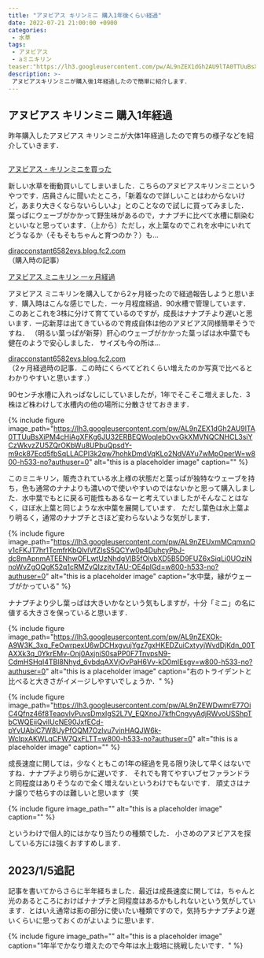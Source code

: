 ```yaml
---
title: "アヌビアス キリンミニ 購入1年後くらい経過"
date: 2022-07-21 21:00:00 +0900
categories: 
 - 水草
tags:
 - アヌビアス
 - aミニキリン
teaser:"https://lh3.googleusercontent.com/pw/AL9nZEX1dGh2AU9lTA0TTUuBsXiPM4cHiAgXFKg6JU32ERBEQWoqIebOvvGkXMVNQCNHCL3siYCzWkvzZU5ZQrOKbWu8UPbuQpsdY-m9ck87Ecd5fbSqLLACPI3k2qw7hohkDmdVqKLo2NdVAYu7wMpOperW=w800-h533-no?authuser=0"
description: >-
 アヌビアスキリンミニが購入後1年経過したので簡単に紹介します．
---
```


## アヌビアス キリンミニ 購入1年経過

昨年購入したアヌビアス キリンミニが大体1年経過したので育ちの様子などを紹介していきます．


<div class="blogcard"><div class="blogcard-content"><div class="blogcard-image"><div class="blogcard-image-wrapper"><a href="https://diracconstant6582evs.blog.fc2.com/blog-entry-145.html" target="_blank"><img src="https://blog-imgs-148.fc2.com/d/i/r/diracconstant6582evs/P1000414.jpg" alt=""></a></div></div><div class="blogcard-text"><p class="blogcard-title"><a href="https://diracconstant6582evs.blog.fc2.com/blog-entry-145.html" target="_blank">アヌビアス・キリンミニを買った</a></p><p class="blogcard-description">新しい水草を衝動買いしてしまいました．こちらのアヌビアスキリンミニというやつです．店員さんに聞いたところ，「新着なので詳しいことはわからないけど，あまり大きくならないらしいよ」とのことなので試しに買ってみました． 葉っぱにウェーブがかかって野生味があるので，ナナプチに比べて水槽に馴染むといいなと思っています．（上から）ただし，水上葉なのでこれを水中にいれてどうなるか（そもそもちゃんと育つのか？）も...</p></div></div><div class="blogcard-footer"><a href="https://diracconstant6582evs.blog.fc2.com/blog-entry-145.html" target="_blank"><img src="https://www.google.com/s2/favicons?domain=https://diracconstant6582evs.blog.fc2.com/blog-entry-145.html" alt="">diracconstant6582evs.blog.fc2.com</a></div></div>
（購入時の記事）

<div class="blogcard"><div class="blogcard-content"><div class="blogcard-image"><div class="blogcard-image-wrapper"><a href="https://diracconstant6582evs.blog.fc2.com/blog-entry-184.html" target="_blank"><img src="https://blog-imgs-148.fc2.com/d/i/r/diracconstant6582evs/P1000415.jpg" alt=""></a></div></div><div class="blogcard-text"><p class="blogcard-title"><a href="https://diracconstant6582evs.blog.fc2.com/blog-entry-184.html" target="_blank">アヌビアス ミニキリン 一ヶ月経過</a></p><p class="blogcard-description">アヌビアス ミニキリンを購入してから2ヶ月経ったので経過報告しようと思います．購入時はこんな感じでした．一ヶ月程度経過．90水槽で管理しています．このあとこれを3株に分けて育てているのですが，成長はナナプチより遅いと思います．一応新芽は出てきているので育成自体は他のアヌビアス同様簡単そうですね． （明るい葉っぱが新芽）肝心のウェーブがかかった葉っぱは水中葉でも健在のようで安心しました． サイズも今の所は...</p></div></div><div class="blogcard-footer"><a href="https://diracconstant6582evs.blog.fc2.com/blog-entry-184.html" target="_blank"><img src="https://www.google.com/s2/favicons?domain=https://diracconstant6582evs.blog.fc2.com/blog-entry-184.html" alt="">diracconstant6582evs.blog.fc2.com</a></div></div>
（2ヶ月経過時の記事．この時にくらべてどれくらい増えたのか写真で比べるとわかりやすいと思います．）


90センチ水槽に入れっぱなしにしていましたが，1年でそこそこ増えました．3株ほど株わけして水槽内の他の場所に分散させておきます．


{% include figure image_path="https://lh3.googleusercontent.com/pw/AL9nZEX1dGh2AU9lTA0TTUuBsXiPM4cHiAgXFKg6JU32ERBEQWoqIebOvvGkXMVNQCNHCL3siYCzWkvzZU5ZQrOKbWu8UPbuQpsdY-m9ck87Ecd5fbSqLLACPI3k2qw7hohkDmdVqKLo2NdVAYu7wMpOperW=w800-h533-no?authuser=0" alt="this is a placeholder image" caption="" %}


このミニキリン，販売されている水上様の状態だと葉っぱが独特なウェーブを持ち，色も通常のナナよりも濃いので使いやすいのではないかと思って購入しました．水中葉でもとに戻る可能性もあるなーと考えていましたがそんなことはなく，ほぼ水上葉と同じような水中葉を展開しています． ただし葉色は水上葉より明るく，通常のナナプチとさほど変わらないような気がします．

{% include figure image_path="https://lh3.googleusercontent.com/pw/AL9nZEUxmMCqmxnOv1cFKJT7hr1TcmfrKbQlvlVfZIsS5QCYw0p4DuhcyPbJ-dc8mApnmATEENhwOFLwtUzNhdgVlB5fOlvbXD5B5D9FUZ6xSiqLi0UOziNnoWvZgOQgK52q1cRMZyQIzzjtvTAU-OE4plGd=w800-h533-no?authuser=0" alt="this is a placeholder image" caption="水中葉，縁がウェーブがかっている" %}


ナナプチより少し葉っぱは大きいかなという気もしますが，十分「ミニ」の名に値する大きさを保っていると思います． 

{% include figure image_path="https://lh3.googleusercontent.com/pw/AL9nZEXOk-A9W3K_3xq_FeOwrpexU6wDCHxgvujYgz7gxHKEDZuiCxtyyjWvdDjKdn_00TAXXk3q_0YkrEMv-Onj0AxjniS0saPP0F7TnvpsN9-CdmHSHqI4TBl8Nhyd_6vbdqAXVjOvPaH6Vv-kD0mIEsgv=w800-h533-no?authuser=0" alt="this is a placeholder image" caption="右のトライデントと比べると大きさがイメージしやすいでしょうか．" %}

{% include figure image_path="https://lh3.googleusercontent.com/pw/AL9nZEWDwmrE77OiC4Qfnz46f8TeaqvIvPuvsDmxIgS2L7V_EQXnoJ7kfhCngvyAdjRWvoUSShpTbCWQEiiQviIUcNE90JxfECd-pYvUAbiC7W8UyPfOQM7Ozlvu7vinHAQJW6k-WcIpxAKWLqCFW7QxFLTT=w800-h533-no?authuser=0" alt="this is a placeholder image" caption="" %}

成長速度に関しては，少なくともこの1年の経過を見る限り決して早くはないですね．ナナプチより明らかに遅いです． それでも育てやすいブセファランドラと同程度はありそうなので全く増えないというわけでもないです． 頑丈さはナナ譲りで枯らすのは難しいと思います（笑

{% include figure image_path="" alt="this is a placeholder image" caption="" %}

というわけで個人的にはかなり当たりの種類でした． 小さめのアヌビアスを探している方には強くおすすめします． 


## 2023/1/5追記

記事を書いてからさらに半年経ちました．最近は成長速度に関しては，ちゃんと光のあるところにおけばナナプチと同程度はあるかもしれないという気がしています．とはいえ通常は影の部分に使いたい種類ですので，気持ちナナプチより遅いくらいに思っておくのがよいように思います．

{% include figure image_path="" alt="this is a placeholder image" caption="1年半でかなり増えたので今年は水上栽培に挑戦したいです．" %}


